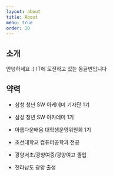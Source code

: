 ```yaml
---
layout: about
title: About
menu: true
order: 10
---
```



## 소개

안녕하세요 :)
IT에 도전하고 있는 동글빈입니다

## 약력

- 삼청 청년 SW 아케데미 기자단 1기

- 삼성 청년 SW 아카데미 1기

- 아름다운배움 대학생운영위원회 1기

- 조선대학교 컴퓨터공학과 전공

- 광양서초/광양여중/광양여고 졸업

- 전라남도 광양 출생

